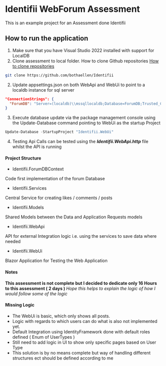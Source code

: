 # Identifii WebForum Assessment

This is an example project for an Assessment done Identifii

## How to run the application 

1. Make sure that you have Visual Studio 2022 installed with support for LocalDB 
1. Clone assessment to local folder. How to clone Github repositories [How to clone repositories](https://docs.github.com/en/repositories/creating-and-managing-repositories/cloning-a-repository?tool=webui)
```bash
git clone https://github.com/bothaellen/Identifii
```

2. Update appsettings.json on both WebApi and WebUi to point to a localdb instance for sql server
```json
"ConnectionStrings": {
  "ForumDB": "Server=(localdb)\\mssqllocaldb;Database=ForumDB;Trusted_Connection=True;MultipleActiveResultSets=true"
}
```
3. Execute database update via the package management console using the Update-Database command pointing to WebUi as the startup Project 
```powershell
Update-Database -StartupProject "Identifii.WebUi"
```
4. Testing Api Calls can be tested using the <strong><em>Identifii.WebApi.http</em></strong> file whilst the API is running 


#### Project Structure
- Identifii.ForumDBContext

Code first implementation of the forum Database 

- Identifii.Services 

Central Service for creating likes / comments / posts 

- Identifii.Models 

Shared Models between the Data and Application Requests models 

- Identifii.WebApi

API for external Integration logic i.e. using the services to save data where needed 

- Identifii.WebUi

Blazor Application for Testing the Web Application 


#### Notes
<strong>This assessment is not complete but I decided to dedicate only 16 Hours to this assessment ( 2 days ) </strong>
<em>Hope this helps to explain the logic of how I would follow some of the logic</em>

#### Missing Logic 
- The WebUi is basic, which only shows all posts. 
- Logic with regards to which users can do what is also not implemented yet. 
- Default Integration using IdentityFramework done with default roles defined ( Enum of UserTypes )
- Still need to add logic in UI to show only specific pages based on User Type
- This solution is by no means complete but way of handling different structures ect should be defined according to me 